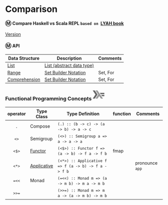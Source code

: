 # Comparison

#### :m: Compare Haskell vs Scala REPL `based on `[LYAH book](http://learnyouahaskell.com/)

[Version](Version.md)


#### :m: API

| Data Structure  | Description                                                                          | Comments |
|-----------------|--------------------------------------------------------------------------------------|----------|
| [List](List.md) | [List (abstract data type)](https://en.wikipedia.org/wiki/List_(abstract_data_type)) |          |
| [Range](Range.md) | [Set Builder Notation](https://en.wikipedia.org/wiki/Set-builder_notation) |  Set, For   |
| [Comprehension](Comprehension.md) | [Set Builder Notation](https://en.wikipedia.org/wiki/Set-builder_notation) |  Set, For         |

### Functional Programming Concepts <sup><img src="../images/602px-Haskell-Logo.svg.png" width=37 height=26><img></sup>

|  operator   | Type Class  |  Type Definition                                 | function | Comments        |
|:-------:|-------------|------------------------------------------------------|----------|-----------------|
| `.`     | Compose     | `(.) :: (b -> c) -> (a -> b) -> a -> c`              |          |                 |
| `<>`    | Semigroup   | `(<>) :: Semigroup a => a -> a -> a`                 |          |                 |
| `<$>`   | [Functor](https://wiki.haskell.org/Typeclassopedia#Functor)        | `(<$>) :: Functor f => (a -> b) -> f a -> f b`       | fmap     |                 |
| `<*>`   | [Applicative](https://wiki.haskell.org/Typeclassopedia#Applicative)| `(<*>) :: Applicative f => f (a -> b) -> f a -> f b` |          | pronounce `app` |
| `=<<`   | Monad       | `(=<<) :: Monad m => (a -> m b) -> m a -> m b`       |          |         |
| `>>=`   |             | `(>>=) :: Monad m => m a -> (a -> m b) -> m b`       |          |         |

